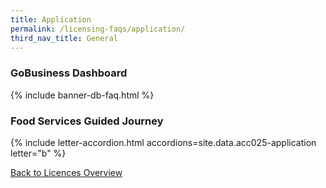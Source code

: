 ```yaml
---
title: Application
permalink: /licensing-faqs/application/
third_nav_title: General
---
```


### GoBusiness Dashboard

{% include banner-db-faq.html %}

### Food Services Guided Journey

{% include letter-accordion.html accordions=site.data.acc025-application letter="b" %}

[Back to Licences Overview](/licences/)